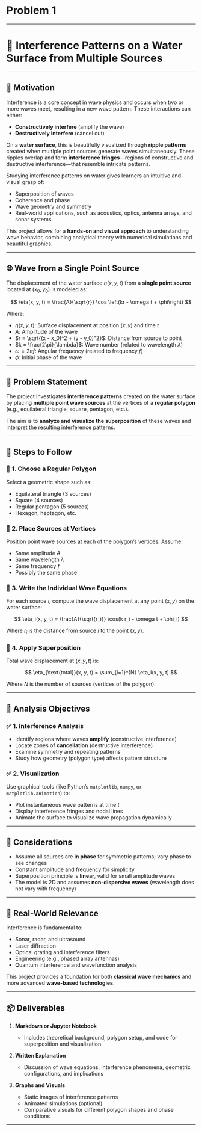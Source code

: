 # Problem 1


---

# 🌊 **Interference Patterns on a Water Surface from Multiple Sources**

---

## 🎯 **Motivation**

Interference is a core concept in wave physics and occurs when two or more waves meet, resulting in a new wave pattern. These interactions can either:

* **Constructively interfere** (amplify the wave)
* **Destructively interfere** (cancel out)

On a **water surface**, this is beautifully visualized through **ripple patterns** created when multiple point sources generate waves simultaneously. These ripples overlap and form **interference fringes**—regions of constructive and destructive interference—that resemble intricate patterns.

Studying interference patterns on water gives learners an intuitive and visual grasp of:

* Superposition of waves
* Coherence and phase
* Wave geometry and symmetry
* Real-world applications, such as acoustics, optics, antenna arrays, and sonar systems

This project allows for a **hands-on and visual approach** to understanding wave behavior, combining analytical theory with numerical simulations and beautiful graphics.

---

## 🌐 **Wave from a Single Point Source**

The displacement of the water surface $\eta(x, y, t)$ from a **single point source** located at $(x_0, y_0)$ is modeled as:

$$
\eta(x, y, t) = \frac{A}{\sqrt{r}} \cos \left(kr - \omega t + \phi\right)
$$

Where:

* $\eta(x, y, t)$: Surface displacement at position $(x, y)$ and time $t$
* $A$: Amplitude of the wave
* $r = \sqrt{(x - x_0)^2 + (y - y_0)^2}$: Distance from source to point
* $k = \frac{2\pi}{\lambda}$: Wave number (related to wavelength $\lambda$)
* $\omega = 2\pi f$: Angular frequency (related to frequency $f$)
* $\phi$: Initial phase of the wave

---

## 🧩 **Problem Statement**

The project investigates **interference patterns** created on the water surface by placing **multiple point wave sources** at the vertices of a **regular polygon** (e.g., equilateral triangle, square, pentagon, etc.).

The aim is to **analyze and visualize the superposition** of these waves and interpret the resulting interference patterns.

---

## 🔁 **Steps to Follow**

### 🔸 1. **Choose a Regular Polygon**

Select a geometric shape such as:

* Equilateral triangle (3 sources)
* Square (4 sources)
* Regular pentagon (5 sources)
* Hexagon, heptagon, etc.

### 🔸 2. **Place Sources at Vertices**

Position point wave sources at each of the polygon’s vertices. Assume:

* Same amplitude $A$
* Same wavelength $\lambda$
* Same frequency $f$
* Possibly the same phase

### 🔸 3. **Write the Individual Wave Equations**

For each source $i$, compute the wave displacement at any point $(x, y)$ on the water surface:

$$
\eta_i(x, y, t) = \frac{A}{\sqrt{r_i}} \cos(k r_i - \omega t + \phi_i)
$$

Where $r_i$ is the distance from source $i$ to the point $(x, y)$.

### 🔸 4. **Apply Superposition**

Total wave displacement at $(x, y, t)$ is:

$$
\eta_{\text{total}}(x, y, t) = \sum_{i=1}^{N} \eta_i(x, y, t)
$$

Where $N$ is the number of sources (vertices of the polygon).

---

## 🔬 **Analysis Objectives**

### ✅ 1. **Interference Analysis**

* Identify regions where waves **amplify** (constructive interference)
* Locate zones of **cancellation** (destructive interference)
* Examine symmetry and repeating patterns
* Study how geometry (polygon type) affects pattern structure

### ✅ 2. **Visualization**

Use graphical tools (like Python’s `matplotlib`, `numpy`, or `matplotlib.animation`) to:

* Plot instantaneous wave patterns at time $t$
* Display interference fringes and nodal lines
* Animate the surface to visualize wave propagation dynamically

---

## 🔄 **Considerations**

* Assume all sources are **in phase** for symmetric patterns; vary phase to see changes
* Constant amplitude and frequency for simplicity
* Superposition principle is **linear**, valid for small amplitude waves
* The model is 2D and assumes **non-dispersive waves** (wavelength does not vary with frequency)

---

## 🧠 **Real-World Relevance**

Interference is fundamental to:

* Sonar, radar, and ultrasound
* Laser diffraction
* Optical grating and interference filters
* Engineering (e.g., phased array antennas)
* Quantum interference and wavefunction analysis

This project provides a foundation for both **classical wave mechanics** and more advanced **wave-based technologies**.

---

## 📦 **Deliverables**

1. **Markdown or Jupyter Notebook**

   * Includes theoretical background, polygon setup, and code for superposition and visualization

2. **Written Explanation**

   * Discussion of wave equations, interference phenomena, geometric configurations, and implications

3. **Graphs and Visuals**

   * Static images of interference patterns
   * Animated simulations (optional)
   * Comparative visuals for different polygon shapes and phase conditions

---
